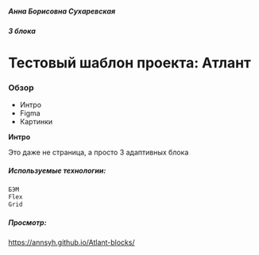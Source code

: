 ##### Анна Борисовна Сухаревская

##### 3 блока

# Тестовый шаблон проекта: Атлант

### Обзор

- Интро
- Figma
- Картинки

**Интро**

Это даже не страница, а просто 3 адаптивных блока

##### Используемые технологии:

```sh
БЭМ
Flex
Grid

```

##### Просмотр:

https://annsyh.github.io/Atlant-blocks/
